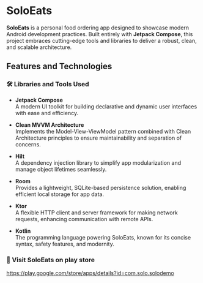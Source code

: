 # SoloEats

**SoloEats** is a personal food ordering app designed to showcase modern Android development practices. Built entirely with **Jetpack Compose**, this project embraces cutting-edge tools and libraries to deliver a robust, clean, and scalable architecture.

## Features and Technologies

### 🛠️ Libraries and Tools Used

- **Jetpack Compose**  
  A modern UI toolkit for building declarative and dynamic user interfaces with ease and efficiency.

- **Clean MVVM Architecture**  
  Implements the Model-View-ViewModel pattern combined with Clean Architecture principles to ensure maintainability and separation of concerns.

- **Hilt**  
  A dependency injection library to simplify app modularization and manage object lifetimes seamlessly.

- **Room**  
  Provides a lightweight, SQLite-based persistence solution, enabling efficient local storage for app data.

- **Ktor**  
  A flexible HTTP client and server framework for making network requests, enhancing communication with remote APIs.

- **Kotlin**  
  The programming language powering SoloEats, known for its concise syntax, safety features, and modernity.

### 🎯 Visit SoloEats on play store
https://play.google.com/store/apps/details?id=com.solo.solodemo

